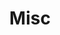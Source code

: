 ---
title: Misc
permalink: /portfolio/misc
portfolio_cards:
    -   card_uri: /portfolio/misc/cl2c-logo.png
        card_mod: tall
    -   card_uri: /portfolio/misc/gsf-logo.png
        card_mod: wide
---
